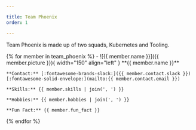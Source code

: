 ```yaml
---

title: Team Phoenix
order: 1

---
```


Team Phoenix is made up of two squads, Kubernetes and Tooling.

<div class="grid cards" markdown>
{% for member in team_phoenix %}
-   ![{{ member.name }}]({{ member.picture }}){ width="150" align="left" }
    **{{ member.name }}**

    **Contact:** [:fontawesome-brands-slack:]({{ member.contact.slack }}) [:fontawesome-solid-envelope:](mailto:{{ member.contact.email }})

    **Skills:** {{ member.skills | join(', ') }}

    **Hobbies:** {{ member.hobbies | join(', ') }}

    **Fun Fact:** {{ member.fun_fact }}
{% endfor %}
</div>